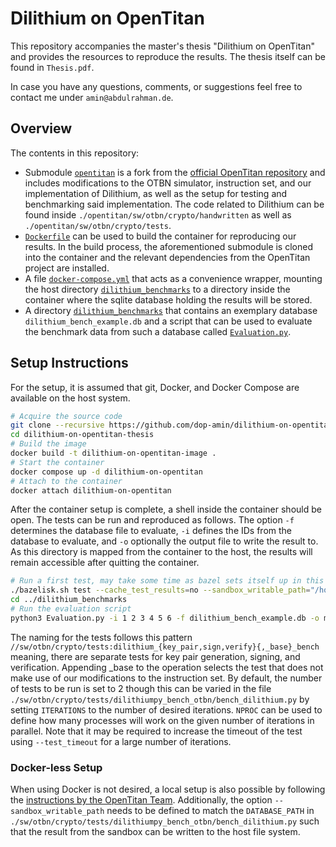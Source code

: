 # Dilithium on OpenTitan

This repository accompanies the master's thesis "Dilithium on OpenTitan" and
provides the resources to reproduce the results.
The thesis itself can be found in `Thesis.pdf`. 

In case you have any questions, comments, or suggestions feel free to contact me
under `amin@abdulrahman.de`. 

## Overview

The contents in this repository:
- Submodule
  [`opentitan`](https://github.com/dop-amin/opentitan/tree/43ff969b418e36f4e977e0d722a176e35238fea9)
  is a fork from the [official OpenTitan
  repository](https://github.com/lowRISC/opentitan) and includes modifications
  to the OTBN simulator, instruction set, and our implementation of Dilithium,
  as well as the setup for testing and benchmarking said implementation. The
  code related to Dilithium can be found inside
  `./opentitan/sw/otbn/crypto/handwritten` as well as
  `./opentitan/sw/otbn/crypto/tests`.
- [`Dockerfile`](https://github.com/dop-amin/dilithium-on-opentitan-thesis/blob/main/Dockerfile)
  can be used to build the container for reproducing our results. In the build
  process, the aforementioned submodule is cloned into the container and the
  relevant dependencies from the OpenTitan project are installed.
- A file
  [`docker-compose.yml`](https://github.com/dop-amin/dilithium-on-opentitan-thesis/blob/main/docker-compose.yml)
  that acts as a convenience wrapper, mounting the host directory
  [`dilithium_benchmarks`](https://github.com/dop-amin/dilithium-on-opentitan-thesis/tree/main/dilithium_benchmarks)
  to a directory inside the container where the sqlite database holding the
  results will be stored.
- A directory
    [`dilithium_benchmarks`](https://github.com/dop-amin/dilithium-on-opentitan-thesis/tree/main/dilithium_benchmarks)
    that contains an exemplary database `dilithium_bench_example.db` and a
    script that can be used to evaluate the benchmark data from such a database
    called
    [`Evaluation.py`](https://github.com/dop-amin/dilithium-on-opentitan-thesis/blob/main/dilithium_benchmarks/Evaluation.py).

## Setup Instructions

For the setup, it is assumed that git, Docker, and Docker Compose are available
on the host system.

```bash
# Acquire the source code
git clone --recursive https://github.com/dop-amin/dilithium-on-opentitan-thesis.git
cd dilithium-on-opentitan-thesis
# Build the image
docker build -t dilithium-on-opentitan-image .
# Start the container 
docker compose up -d dilithium-on-opentitan
# Attach to the container
docker attach dilithium-on-opentitan
```

After the container setup is complete, a shell inside the container should be
open. The tests can be run and reproduced as follows. The option `-f` determines
the database file to evaluate, `-i` defines the IDs from the database to evaluate,
and `-o` optionally the output file to write the result to. As this directory is
mapped from the container to the host, the results will remain accessible after
quitting the container.

```bash
# Run a first test, may take some time as bazel sets itself up in this step (inside the Docker container's shell)
./bazelisk.sh test --cache_test_results=no --sandbox_writable_path="/home/ubuntu/dilithium_benchmarks" //sw/otbn/crypto/tests:dilithium_key_pair_bench
cd ../dilithium_benchmarks
# Run the evaluation script
python3 Evaluation.py -i 1 2 3 4 5 6 -f dilithium_bench_example.db -o my_result.txt
```

The naming for the tests follows this pattern
`//sw/otbn/crypto/tests:dilithium_{key_pair,sign,verify}{,_base}_bench` meaning,
there are separate tests for key pair generation, signing, and verification.
Appending _base to the operation selects the test that does not make use of our
modifications to the instruction set. By default, the number of tests to be run
is set to 2 though this can be varied in the file
`./sw/otbn/crypto/tests/dilithiumpy_bench_otbn/bench_dilithium.py` by setting
`ITERATIONS` to the number of desired iterations. `NPROC` can be used to define
how many processes will work on the given number of iterations in parallel. Note
that it may be required to increase the timeout of the test using
`--test_timeout` for a large number of iterations.

### Docker-less Setup

When using Docker is not desired, a local setup is also possible by following
the [instructions by the OpenTitan
Team](https://opentitan.org/book/doc/getting_started/index.html). Additionally,
the option `--sandbox_writable_path` needs to be defined to match the
`DATABASE_PATH` in
`./sw/otbn/crypto/tests/dilithiumpy_bench_otbn/bench_dilithium.py` such that the
result from the sandbox can be written to the host file system.